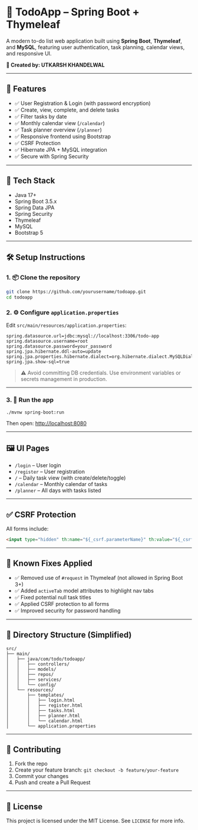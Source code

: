 # 📝 TodoApp – Spring Boot + Thymeleaf

A modern to-do list web application built using **Spring Boot**, **Thymeleaf**, and **MySQL**, featuring user authentication, task planning, calendar views, and responsive UI.

**👤 Created by: UTKARSH KHANDELWAL**

---

## 🚀 Features

- ✅ User Registration & Login (with password encryption)
- ✅ Create, view, complete, and delete tasks
- ✅ Filter tasks by date
- ✅ Monthly calendar view (`/calendar`)
- ✅ Task planner overview (`/planner`)
- ✅ Responsive frontend using Bootstrap
- ✅ CSRF Protection
- ✅ Hibernate JPA + MySQL integration
- ✅ Secure with Spring Security

---

## 🧱 Tech Stack

- Java 17+
- Spring Boot 3.5.x
- Spring Data JPA
- Spring Security
- Thymeleaf
- MySQL
- Bootstrap 5

---

## 🛠️ Setup Instructions

### 1. 📦 Clone the repository

```bash
git clone https://github.com/yourusername/todoapp.git
cd todoapp
```

### 2. ⚙️ Configure `application.properties`

Edit `src/main/resources/application.properties`:

```properties
spring.datasource.url=jdbc:mysql://localhost:3306/todo-app
spring.datasource.username=root
spring.datasource.password=your_password
spring.jpa.hibernate.ddl-auto=update
spring.jpa.properties.hibernate.dialect=org.hibernate.dialect.MySQLDialect
spring.jpa.show-sql=true
```

> ⚠️ Avoid committing DB credentials. Use environment variables or secrets management in production.

---

### 3. 🧪 Run the app

```bash
./mvnw spring-boot:run
```

Then open: [http://localhost:8080](http://localhost:8080)

---

## 🖼️ UI Pages

- `/login` – User login
- `/register` – User registration
- `/` – Daily task view (with create/delete/toggle)
- `/calendar` – Monthly calendar of tasks
- `/planner` – All days with tasks listed

---

## ✅ CSRF Protection

All forms include:

```html
<input type="hidden" th:name="${_csrf.parameterName}" th:value="${_csrf.token}" />
```

---

## 🧹 Known Fixes Applied

- ✅ Removed use of `#request` in Thymeleaf (not allowed in Spring Boot 3+)
- ✅ Added `activeTab` model attributes to highlight nav tabs
- ✅ Fixed potential null task titles
- ✅ Applied CSRF protection to all forms
- ✅ Improved security for password handling

---

## 📁 Directory Structure (Simplified)

```
src/
├── main/
│   ├── java/com/todo/todoapp/
│   │   ├── controllers/
│   │   ├── models/
│   │   ├── repos/
│   │   ├── services/
│   │   └── config/
│   └── resources/
│       ├── templates/
│       │   ├── login.html
│       │   ├── register.html
│       │   ├── tasks.html
│       │   ├── planner.html
│       │   └── calendar.html
│       └── application.properties
```

---

## 🤝 Contributing

1. Fork the repo
2. Create your feature branch: `git checkout -b feature/your-feature`
3. Commit your changes
4. Push and create a Pull Request

---

## 📜 License

This project is licensed under the MIT License. See `LICENSE` for more info.

